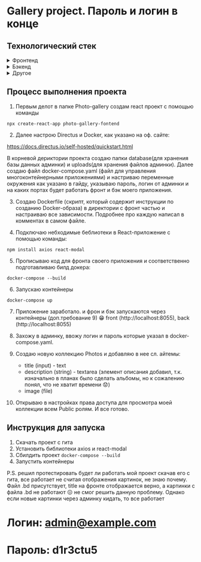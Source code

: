 # Gallery project. Пароль и логин в конце 
## Технологический стек
<details>
    <summary>Фронтенд</summary>

    - React.js
    - Axios - библотека для обработки HTTP запросов
    - react-modsl - библиотека для работы с модальными окнами в React.

</details>

<details>
    <summary>Бэкенд</summary>

    - Directus - админ. панель, через которую будем добавлять фото на сайт

</details>

<details>
    <summary>Другое</summary>

    - Docker - для создания, развертывания и запуска приложения в изолированных средах(контейнерах).

</details>

## Процесс выполнения проекта

1. Первым делот в папке Photo-gallery создам react проект с помощью команды

`npx create-react-app photo-gallery-fontend`

2. Далее настрою Directus и Docker, как указано на оф. сайте:

<https://docs.directus.io/self-hosted/quickstart.html>

В корневой дериктории проекта создаю папки database(для хранения базы данных админки) и uploads(для хранения файлов админки). Далее создаю файл docker-compose.yaml (файл для управления многоконтейнерными приложениями) и настриваю переменные окружения как указано  в гайду, указываю пароль, логин от админки и на каких портах будет работать фронт и бэк моего приложения.

3. Создаю Dockerfile (скрипт, который содержит инструкции по созданию Docker-образа) в директории с фронт частью и настраиваю все зависимости. Подробнее про каждую написал в комментах в самом файле.

4. Подключаю небходимые беблиотеки в React-приложение с помощью команды:

`npm install axios react-modal`

5. Прописываю код для фронта своего приложения и соответственно подготавливаю билд докера:

`docker-compose --build`

6. Запускаю контейнеры

`docker-compose up`

7. Приложение заработало. и фрон и бэк запускаются через контейнеры (доп.требование 9) 😁 front (http://localhost:8055), back (http://localhost:8055)

8. Захожу в админку, ввожу логин и пароль которые указал в docker-compose.yaml.

9. Создаю новую коллекцию Photos и добавляю в нее сл. айтемы:

    -  title (input) - text
    - description (string) - textarea (элемент описания добавил, т.к. изначально в планах было сделать альбомы, но к сожалению понял, что не хватит времени :worried:)
    - image (file)

10. Открываю в настройках права доступа для просмотра моей коллекции всем Public ролям. И все готово.
 
 ## Инструкция для запуска

 1. Скачать проект с гита
 2. Установить библиотеки axios и react-modal
 3. Сбилдить проект  `docker-compose --build`
4. Запустить контейнеры

P.S. решил протестировать будет ли работать мой проект скачав его с гита, все работает не считая отображения картинок, не знаю почему. Файл .bd присутствует, title на фронте отображается верно, а картинки с файла .bd не работают :confounded: не смог решить данную проблему. Однако если новые картинки через админку кидать, то все работает

# Логин:  admin@example.com

# Пароль:  d1r3ctu5
